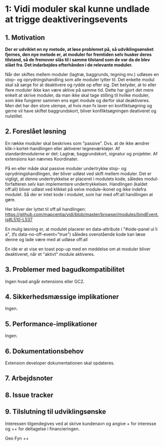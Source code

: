 # 1: Vidi moduler skal kunne undlade at trigge deaktiveringsevents

## 1. Motivation
**Der er udviklet en ny metode, at løse problemet på, så udviklingsønsket fjernes, den nye metode er, at moduler for fremtiden selv husker deres tilstand, så de fremover slås til i samme tilstand som de var da de blev slået fra. Det indarbejdes efterhånden i de relevante moduler.** 

Når der skiftes mellem moduler (lagtræ, baggrunds, tegning mv.) udløses en stop- og oprydningshandling som alle moduler lytter til. Det enkelte modul skal så sørge for at deaktivere og rydde op efter sig. Det betyder, at to eller flere moduler ikke kan være aktive på samme tid. Dette har gjort det mere enkelt at skrive moduler, da man ikke skal tage stilling til hvilke moduler, som ikke fungerer sammen ens eget module og derfor skal deaktiveres. Men det har den store ulempe, at hvis man fx laver en konfliktsøgning og gerne vil have skiftet baggrundskort, bliver konfliktsøgningen deativeret og nulstillet.   

## 2. Foreslået løsning
En række moduler skal beskrives som "passive". Dvs. at de ikke ændrer klik-i-kortet-handlingen eller aktiverer tegneværktøjer. Af standardmodulerne er det: Lagtræ, baggrundskort, signatur og projekter. Af extensions kan nævnes Koordinater.

På en eller måde skal passive moduler undertrykke stop- og oprydningshandlingen, der bliver udløst ved skift mellem moduler. Det er vigtigt, at denne undertrykkelse er placeret i modulets kode, således modul-forfatteren selv kan implementere undertrykkelsen. Handlingen (kaldet off:all) bliver udløst ved klikket på selve module-ikonet og ikke indefra modulet. Så der er intet kode i modulet, som har med off:all handlingen at gøre.

Her bliver der lyttet til off:all handlingen: https://github.com/mapcentia/vidi/blob/master/browser/modules/bindEvent.js#L510-L537

En mulig løsning er, at modulet placerer en data-attribute i "#side-panel ul li a", (fx data-no-off-event="true") således ovenstående kode kan læse denne og lade være med at udløse off:all

En ide er at vise en toast pop-up med en meddelse om at moduler bliver deaktiveret, når et "aktivt" module aktiveres.

## 3. Problemer med bagudkompatibilitet
Ingen hvad angår extensions eller GC2.

## 4. Sikkerhedsmæssige implikationer
Ingen.

## 5. Performance-implikationer
Ingen.

## 6. Dokumentationsbehov
Extension developer dokumentationen skal opdateres.

## 7. Arbejdsnoter

## 8. Issue tracker

## 9. Tilslutning til udviklingsønske
Interessen tilgendegives ved at skrive kundenavn og angive + for interesse og ++ for deltagelse i financieringen.

Geo Fyn ++

